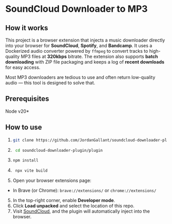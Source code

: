 # SoundCloud Downloader to MP3

## How it works

This project is a browser extension that injects a music downloader directly into your browser for **SoundCloud**, **Spotify**, and **Bandcamp**. It uses a Dockerized audio converter powered by `ffmpeg` to convert tracks to high-quality MP3 files at **320kbps** bitrate. The extension also supports **batch downloading** with ZIP file packaging and keeps a log of **recent downloads** for easy access.


Most MP3 downloaders are tedious to use and often return low-quality audio — this tool is designed to solve that.

## Prerequisites
Node v20*

## How to use

1. ```bash
   git clone https://github.com/JordanGallant/soundcloud-downloader-plugin.git
   ```
2. ```bash
    cd soundcloud-downloader-plugin/plugin
   ```
3. ```bash
   npm install
   ```
4. ```bash
    npx vite build
    ```
5.  Open your browser extensions page:
   - In Brave (or Chrome): `brave://extensions/` or `chrome://extensions/`
5. In the top-right corner, enable **Developer mode**.
6. Click **Load unpacked** and select the location of this repo.
7. Visit [SoundCloud](https://soundcloud.com), and the plugin will automatically inject into the browser.

